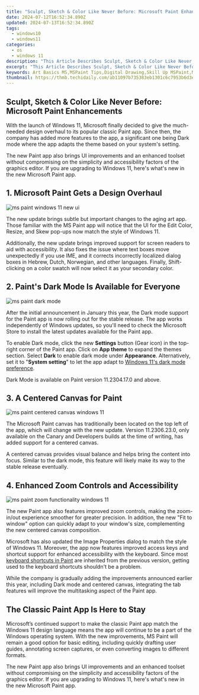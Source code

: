 ```yaml
---
title: "Sculpt, Sketch & Color Like Never Before: Microsoft Paint Enhancements"
date: 2024-07-12T16:52:34.890Z
updated: 2024-07-13T16:52:34.890Z
tags:
  - windows10
  - windows11
categories:
  - os
  - windows 11
description: "This Article Describes Sculpt, Sketch & Color Like Never Before: Microsoft Paint Enhancements"
excerpt: "This Article Describes Sculpt, Sketch & Color Like Never Before: Microsoft Paint Enhancements"
keywords: Art Basics MS,MSPaint Tips,Digital Drawing,Skill Up MSPaint,MiniArt Tools,Color Palette Pro,Simple Shading Techniques
thumbnail: https://thmb.techidaily.com/ab11097b735383eb1301c6c7953b6d3e90027241dcabace0ad8db43fe24b30d7.jpg
---
```


## Sculpt, Sketch & Color Like Never Before: Microsoft Paint Enhancements

 With the launch of Windows 11, Microsoft finally decided to give the much-needed design overhaul to its popular classic Paint app. Since then, the company has added more features to the app, a significant one being Dark mode where the app adapts the theme based on your system's setting.

 The new Paint app also brings UI improvements and an enhanced toolset without compromising on the simplicity and accessibility factors of the graphics editor. If you are upgrading to Windows 11, here's what's new in the new Microsoft Paint app.

## 1\. Microsoft Paint Gets a Design Overhaul
![ms paint windows 11 new ui](https://static1.makeuseofimages.com/wordpress/wp-content/uploads/2023/08/ms-paint-windows-11-new-ui.jpg)

 The new update brings subtle but important changes to the aging art app. Those familiar with the MS Paint app will notice that the UI for the Edit Color, Resize, and Skew pop-ups now match the style of Windows 11\.

 Additionally, the new update brings improved support for screen readers to aid with accessibility. It also fixes the issue where text boxes move unexpectedly if you use IME, and it corrects incorrectly localized dialog boxes in Hebrew, Dutch, Norwegian, and other languages. Finally, Shift-clicking on a color swatch will now select it as your secondary color.

## 2\. Paint's Dark Mode Is Available for Everyone
![ms paint dark mode](https://static1.makeuseofimages.com/wordpress/wp-content/uploads/2023/08/ms-paint-dark-mode.jpg)

 After the initial announcement in January this year, the Dark mode support for the Paint app is now rolling out for the stable release. The app works independently of Windows updates, so you'll need to check the Microsoft Store to install the latest updates available for the Paint app.

 To enable Dark mode, click the new **Settings** button (Gear icon) in the top-right corner of the Paint app. Click on **App theme** to expand the themes section. Select **Dark** to enable dark mode under **Appearance**. Alternatively, set it to "**System setting**" to let the app adapt to [Windows 11's dark mode preference](https://www.makeuseof.com/windows-11-dark-mode/).

 Dark Mode is available on Paint version 11.2304.17.0 and above.

## 3\. A Centered Canvas for Paint
![ms paint centered canvas windows 11](https://static1.makeuseofimages.com/wordpress/wp-content/uploads/2023/08/ms-paint-centered-canvas-windows-11.jpg)

 The Microsoft Paint canvas has traditionally been located on the top left of the app, which will change with the new update. Version 11.2306.23.0, only available on the Canary and Developers builds at the time of writing, has added support for a centered canvas.

 A centered canvas provides visual balance and helps bring the content into focus. Similar to the dark mode, this feature will likely make its way to the stable release eventually.

## 4\. Enhanced Zoom Controls and Accessibility
![ms paint zoom functionality windows 11](https://static1.makeuseofimages.com/wordpress/wp-content/uploads/2023/08/ms-paint-oom-functionality-windows-11.jpg)

 The new Paint app also features improved zoom controls, making the zoom-in/out experience smoother for greater precision. In addition, the new "Fit to window" option can quickly adapt to your window's size, complementing the new centered canvas composition.

 Microsoft has also updated the Image Properties dialog to match the style of Windows 11\. Moreover, the app now features improved access keys and shortcut support for enhanced accessibility with the keyboard. Since most [keyboard shortcuts in Paint](https://www.makeuseof.com/microsoft-paint-keyboard-shortcuts/) are inherited from the previous version, getting used to the keyboard shortcuts shouldn't be a problem.

 While the company is gradually adding the improvements announced earlier this year, including Dark mode and centered canvas, integrating the tab features will improve the multitasking aspect of the Paint app.

## The Classic Paint App Is Here to Stay

 Microsoft’s continued support to make the classic Paint app match the Windows 11 design language means the app will continue to be a part of the Windows operating system. With the new improvements, MS Paint will remain a good option for basic editing, including quickly drafting user guides, annotating screen captures, or even converting images to different formats.

 The new Paint app also brings UI improvements and an enhanced toolset without compromising on the simplicity and accessibility factors of the graphics editor. If you are upgrading to Windows 11, here's what's new in the new Microsoft Paint app.



<ins class="adsbygoogle"
      style="display:block"
      data-ad-client="ca-pub-7571918770474297"
      data-ad-slot="8358498916"
      data-ad-format="auto"
      data-full-width-responsive="true"></ins>

